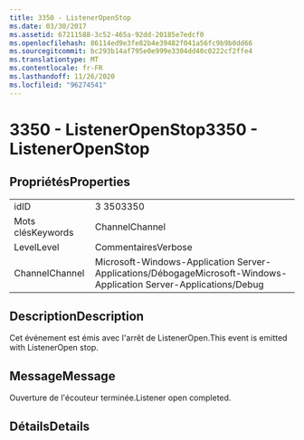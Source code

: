 ```yaml
---
title: 3350 - ListenerOpenStop
ms.date: 03/30/2017
ms.assetid: 67211588-3c52-465a-92dd-20185e7edcf0
ms.openlocfilehash: 86114ed9e3fe82b4e39482f041a56fc9b9b0dd66
ms.sourcegitcommit: bc293b14af795e0e999e3304dd40c0222cf2ffe4
ms.translationtype: MT
ms.contentlocale: fr-FR
ms.lasthandoff: 11/26/2020
ms.locfileid: "96274541"
---
```

# <a name="3350---listeneropenstop"></a><span data-ttu-id="6156d-102">3350 - ListenerOpenStop</span><span class="sxs-lookup"><span data-stu-id="6156d-102">3350 - ListenerOpenStop</span></span>

## <a name="properties"></a><span data-ttu-id="6156d-103">Propriétés</span><span class="sxs-lookup"><span data-stu-id="6156d-103">Properties</span></span>  
  
|||  
|-|-|  
|<span data-ttu-id="6156d-104">id</span><span class="sxs-lookup"><span data-stu-id="6156d-104">ID</span></span>|<span data-ttu-id="6156d-105">3 350</span><span class="sxs-lookup"><span data-stu-id="6156d-105">3350</span></span>|  
|<span data-ttu-id="6156d-106">Mots clés</span><span class="sxs-lookup"><span data-stu-id="6156d-106">Keywords</span></span>|<span data-ttu-id="6156d-107">Channel</span><span class="sxs-lookup"><span data-stu-id="6156d-107">Channel</span></span>|  
|<span data-ttu-id="6156d-108">Level</span><span class="sxs-lookup"><span data-stu-id="6156d-108">Level</span></span>|<span data-ttu-id="6156d-109">Commentaires</span><span class="sxs-lookup"><span data-stu-id="6156d-109">Verbose</span></span>|  
|<span data-ttu-id="6156d-110">Channel</span><span class="sxs-lookup"><span data-stu-id="6156d-110">Channel</span></span>|<span data-ttu-id="6156d-111">Microsoft-Windows-Application Server-Applications/Débogage</span><span class="sxs-lookup"><span data-stu-id="6156d-111">Microsoft-Windows-Application Server-Applications/Debug</span></span>|  
  
## <a name="description"></a><span data-ttu-id="6156d-112">Description</span><span class="sxs-lookup"><span data-stu-id="6156d-112">Description</span></span>  

 <span data-ttu-id="6156d-113">Cet événement est émis avec l'arrêt de ListenerOpen.</span><span class="sxs-lookup"><span data-stu-id="6156d-113">This event is emitted with ListenerOpen stop.</span></span>  
  
## <a name="message"></a><span data-ttu-id="6156d-114">Message</span><span class="sxs-lookup"><span data-stu-id="6156d-114">Message</span></span>  

 <span data-ttu-id="6156d-115">Ouverture de l'écouteur terminée.</span><span class="sxs-lookup"><span data-stu-id="6156d-115">Listener open completed.</span></span>  
  
## <a name="details"></a><span data-ttu-id="6156d-116">Détails</span><span class="sxs-lookup"><span data-stu-id="6156d-116">Details</span></span>
